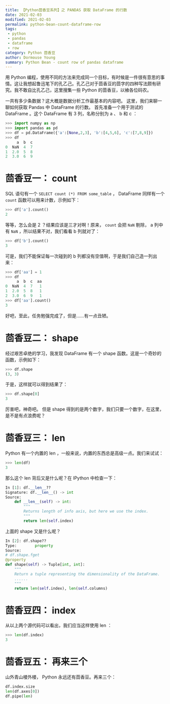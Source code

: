 ```yaml
---
title: 【Python茴香豆系列】之 PANDAS 获取 DataFrame 的行数
date: 2021-02-03
modified: 2021-02-03
permalink: python-bean-count-dataframe-row
tags:
 - python
 - pandas
 - dataframe
 - row
category: Python 茴香豆
author: Dormouse Young
summary: Python Bean - count row of pandas dataframe
---
```



用 Python 编程，使用不同的方法来完成同一个目标，有时候是一件很有意思的事情。这让我想起鲁迅笔下的孔乙己。孔乙己对于茴香豆的茴字的四种写法颇有研究。我不敢自比孔乙己，这里搜集一些 Python 的茴香豆，以飨各位码农。

一共有多少条数据？这大概是数据分析工作最基本的内容吧。
这里，我们来聊一聊如何获取 Pandas 中 DataFrame 的行数。
首先准备一个用于测试的 DataFrame 。这个 DataFrame 有 3 列，名称分别为 a 、 b 和 c ：

```python
>>> import numpy as np
>>> import pandas as pd
>>> df = pd.DataFrame({'a':[None,2,3], 'b':[4,5,6], 'c':[7,8,9]})
>>> df
     a  b  c
0  NaN  4  7
1  2.0  5  8
2  3.0  6  9
```

# 茴香豆一： count 

SQL 语句有一个 `SELECT count (*) FROM some_table` ，
DataFrame 同样有一个 `count` 函数可以用来计数，示例如下：

```python
>>> df['a'].count()
2
```

等等，怎么会是 2 ？结果应该是三才对啊！原来， `count` 会把 `NaN` 剔除， a 列中有 `NaN` ，所以结果不对，我们看看 b 列就对了：

```python
>>> df['b'].count()
3
```

可是，我们不能保证每一次碰到的 b 列都没有空值啊，于是我们自己造一列出来：

```python
>>> df['aa'] = 1
>>> df
     a  b  c  aa
0  NaN  4  7   1
1  2.0  5  8   1
2  3.0  6  9   1
>>> df['aa'].count()
3
```

好吧，至此，任务勉强完成了，但是......有一点丑陋。

<!-- more -->


# 茴香豆二： shape

经过艰苦卓绝的学习，我发现 DataFrame 有一个 shape 函数。这是一个奇妙的函数，示例如下：

```python
>>> df.shape
(3, 3)
```
于是，这样就可以得到结果了：

```python
>>> df.shape[0]
3
```

厉害吧，神奇吧。
但是 shape 得到的是两个数字，我们只要一个数字，在这里，是不是有点浪费呢？

# 茴香豆三： len

Python 有一个内置的 len ，一般来说，内置的东西总是高级一点。我们来试试：

```python
>>> len(df)
3
```

那么这个 len 背后又是什么呢？在 IPython 中检查一下：

```python
In [1]: df.__len__??
Signature: df.__len__() -> int
Source:
    def __len__(self) -> int:
        """
        Returns length of info axis, but here we use the index.
        """
        return len(self.index)
```

上面的 shape 又是什么呢？


```python
In [2]: df.shape??
Type:        property
Source:
# df.shape.fget
@property
def shape(self) -> Tuple[int, int]:
    """
    Return a tuple representing the dimensionality of the DataFrame.
    ......
    """
    return len(self.index), len(self.columns)
```

# 茴香豆四： index

从以上两个源代码可以看出，我们应当这样使用 len ：

```python
>>> len(df.index)
3
```

# 茴香豆五： 再来三个

山外青山楼外楼， Python 永远还有茴香豆。再来三个：

```python
df.index.size
len(df.axes[0])
df.pipe(len)
```
